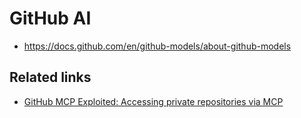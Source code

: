 # GitHub AI

- https://docs.github.com/en/github-models/about-github-models

## Related links

- [GitHub MCP Exploited: Accessing private repositories via MCP](https://invariantlabs.ai/blog/mcp-github-vulnerability)
